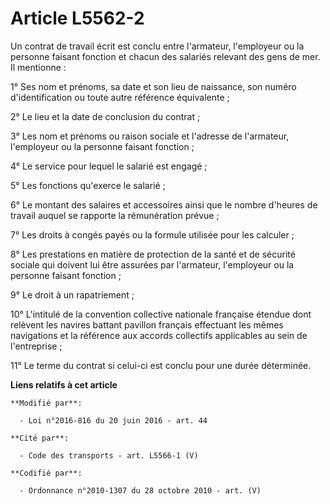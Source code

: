 # Article L5562-2

Un contrat de travail écrit est conclu entre l'armateur, l'employeur ou la personne faisant fonction  et chacun des salariés
relevant des gens de mer. Il mentionne : 

1° Ses nom et prénoms, sa date et son lieu de naissance, son numéro d'identification ou toute autre référence équivalente ; 

2° Le lieu et la date de conclusion du contrat ; 

3° Les nom et prénoms ou raison sociale et l'adresse de l'armateur, l'employeur ou la personne faisant fonction  ; 

4° Le service pour lequel le salarié est engagé ; 

5° Les fonctions qu'exerce le salarié ; 

6° Le montant des salaires et accessoires ainsi que le nombre d'heures de travail auquel se rapporte la rémunération
prévue ; 

7° Les droits à congés payés ou la formule utilisée pour les calculer ; 

8° Les prestations en matière de protection de la santé et de sécurité sociale qui doivent lui être assurées par l'armateur,
l'employeur ou la personne faisant fonction  ; 

9° Le droit à un rapatriement ; 

10° L'intitulé de la convention collective nationale française étendue dont relèvent les navires battant pavillon français
effectuant les mêmes navigations et la référence aux accords collectifs applicables au sein de l'entreprise ; 

11° Le terme du contrat si celui-ci est conclu pour une durée déterminée.

**Liens relatifs à cet article**

	**Modifié par**:

	  - Loi n°2016-816 du 20 juin 2016 - art. 44

	**Cité par**:

	  - Code des transports - art. L5566-1 (V)

	**Codifié par**:

	  - Ordonnance n°2010-1307 du 28 octobre 2010 - art. (V)
